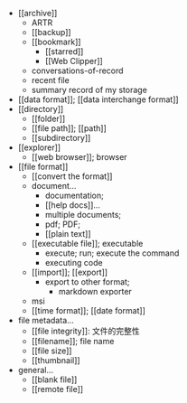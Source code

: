 - [[archive]]
    - ARTR
    - [[backup]]
    - [[bookmark]]
        - [[starred]]
        - [[Web Clipper]]
    - conversations-of-record
    - recent file
    - summary record of my storage
- [[data format]]; [[data interchange format]]
- [[directory]]
    - [[folder]]
    - [[file path]]; [[path]]
    - [[subdirectory]]
- [[explorer]]
    - [[web browser]]; browser
- [[file format]]
    - [[convert the format]]
    - document...
        - documentation;
        - [[help docs]]...
        - multiple documents;
        - pdf; PDF;
        - [[plain text]]
    - [[executable file]]; executable
        - execute; run; execute the command
        - executing code
    - [[import]]; [[export]]
        - export to other format;
            - markdown exporter
    - msi
    - [[time format]]; [[date format]]
- file metadata...
    - [[file integrity]]: 文件的完整性 
    - [[filename]]; file name
    - [[file size]]
    - [[thumbnail]]
- general...
    - [[blank file]]
    - [[remote file]]
